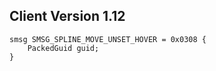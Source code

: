 ## Client Version 1.12

```rust,ignore
smsg SMSG_SPLINE_MOVE_UNSET_HOVER = 0x0308 {
    PackedGuid guid;    
}

```
